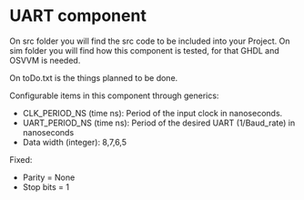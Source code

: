 # UART component
On src folder you will find the src code to be included into your Project.
On sim folder you will find how this component is tested, for that GHDL and OSVVM is needed.

On toDo.txt is the things planned to be done.

Configurable items in this component through generics:
  - CLK_PERIOD_NS (time ns): Period of the input clock in nanoseconds. 
  - UART_PERIOD_NS (time ns): Period of the desired UART (1/Baud_rate) in nanoseconds
  - Data width (integer): 8,7,6,5

Fixed:
  - Parity = None
  - Stop bits = 1